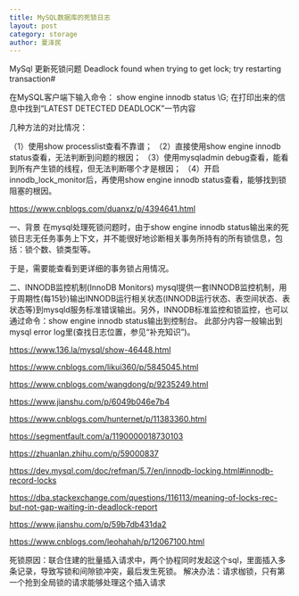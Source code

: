 ```yaml
---
title: MySQL数据库的死锁日志
layout: post
category: storage
author: 夏泽民
---
```

MySql 更新死锁问题 Deadlock found when trying to get lock; try restarting transaction#


在MySQL客户端下输入命令：
show engine innodb status \G;
在打印出来的信息中找到“LATEST DETECTED DEADLOCK”一节内容
<!-- more -->
几种方法的对比情况：

（1）使用show processlist查看不靠谱；
（2）直接使用show engine innodb status查看，无法判断到问题的根因；
（3）使用mysqladmin debug查看，能看到所有产生锁的线程，但无法判断哪个才是根因；
（4）开启innodb_lock_monitor后，再使用show engine innodb status查看，能够找到锁阻塞的根因。


https://www.cnblogs.com/duanxz/p/4394641.html

一、背景
在mysql处理死锁问题时，由于show engine innodb status输出来的死锁日志无任务事务上下文，并不能很好地诊断相关事务所持有的所有锁信息，包括：锁个数、锁类型等。

于是，需要能查看到更详细的事务锁占用情况。

二、INNODB监控机制(InnoDB Monitors)
mysql提供一套INNODB监控机制，用于周期性(每15钞)输出INNODB运行相关状态(INNODB运行状态、表空间状态、表状态等)到mysqld服务标准错误输出。另外，INNODB标准监控和锁监控，也可以通过命令：show engine innodb status输出到控制台。
此部分内容一般输出到mysql error log里(查找日志位置，参见“补充知识”)。

https://www.136.la/mysql/show-46448.html

https://www.cnblogs.com/likui360/p/5845045.html

https://www.cnblogs.com/wangdong/p/9235249.html

https://www.jianshu.com/p/6049b046e7b4

https://www.cnblogs.com/hunternet/p/11383360.html

https://segmentfault.com/a/1190000018730103

https://zhuanlan.zhihu.com/p/59000837

https://dev.mysql.com/doc/refman/5.7/en/innodb-locking.html#innodb-record-locks

https://dba.stackexchange.com/questions/116113/meaning-of-locks-rec-but-not-gap-waiting-in-deadlock-report

https://www.jianshu.com/p/59b7db431da2

https://www.cnblogs.com/leohahah/p/12067100.html

死锁原因：联合住建的批量插入请求中，两个协程同时发起这个sql，里面插入多条记录，导致写锁和间隙锁冲突，最后发生死锁。
解决办法：请求枷锁，只有第一个抢到全局锁的请求能够处理这个插入请求
